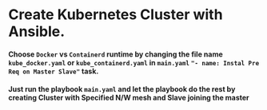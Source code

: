 # Create Kubernetes Cluster with Ansible.

#### Choose `Docker` vs `Containerd` runtime by changing the file name `kube_docker.yaml` or `kube_containerd.yaml` in `main.yaml` `"- name: Instal Pre Req on Master Slave"` task.

#### Just run the playbook `main.yaml` and let the playbook do the rest by creating Cluster with Specified N/W mesh and Slave joining the master

